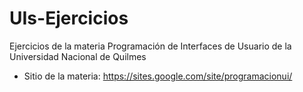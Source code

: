 # UIs-Ejercicios

Ejercicios de la materia Programación de Interfaces de Usuario de la Universidad Nacional de Quilmes

* Sitio de la materia: https://sites.google.com/site/programacionui/

